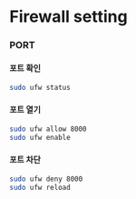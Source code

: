 # Firewall setting

### PORT

#### 포트 확인 
```bash
sudo ufw status
```

#### 포트 열기
```bash
sudo ufw allow 8000
sudo ufw enable
```

#### 포트 차단
```bash
sudo ufw deny 8000
sudo ufw reload
```
